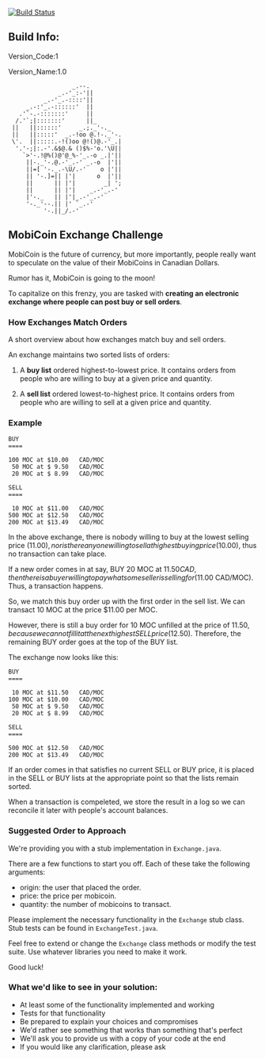 [![Build Status](https://www.bitrise.io/app/4886abd509866ee0.svg?token=8P5LaRGmYu-Mn60dy7QGlw&branch=master)](https://www.bitrise.io/app/4886abd509866ee0)

## Build Info:
Version_Code:1

Version_Name:1.0
                      
                      _.--.
                  _.-'_:-'||
              _.-'_.-::::'||
         _.-:'_.-::::::'  ||
       .'`-.-:::::::'     ||
      /.'`;|:::::::'      ||_
     ||   ||::::::'     _.;._'-._
     ||   ||:::::'  _.-!oo @.!-._'-.
     \'.  ||:::::.-!()oo @!()@.-'_.|
      '.'-;|:.-'.&$@.& ()$%-'o.'\U||
        `>'-.!@%()@'@_%-'_.-o _.|'||
         ||-._'-.@.-'_.-' _.-o  |'||
         ||=[ '-._.-\U/.-'    o |'||
         || '-.]=|| |'|      o  |'||
         ||      || |'|        _| ';
         ||      || |'|    _.-'_.-'
         |'-._   || |'|_.-'_.-'
         '-._'--.|| |' `_.-'
              '-.||_/.-'

## MobiCoin Exchange Challenge

MobiCoin is the future of currency, but more importantly, people really want to
speculate on the value of their MobiCoins in Canadian Dollars.

Rumor has it, MobiCoin is going to the moon!

To capitalize on this frenzy, you are tasked with **creating an electronic
exchange where people can post buy or sell orders**.


### How Exchanges Match Orders

A short overview about how exchanges match buy and sell orders.

An exchange maintains two sorted lists of orders:

1. A **buy list** ordered highest-to-lowest price. It contains orders from
people who are willing to buy at a given price and quantity.

2. A **sell list** ordered lowest-to-highest price. It contains orders from
people who are willing to sell at a given price and quantity.

### Example

    BUY
    ====

    100 MOC at $10.00   CAD/MOC
     50 MOC at $ 9.50   CAD/MOC
     20 MOC at $ 8.99   CAD/MOC

    SELL
    ====

     10 MOC at $11.00   CAD/MOC
    500 MOC at $12.50   CAD/MOC
    200 MOC at $13.49   CAD/MOC

In the above exchange, there is nobody willing to buy at the lowest selling
price ($11.00), nor is there anyone willing to sell at highest buying
price ($10.00), thus no transaction can take place.

If a new order comes in at say, BUY 20 MOC at $11.50 CAD, then there is a buyer
willing to pay what some seller is selling for ($11.00 CAD/MOC). Thus, a
transaction happens.

So, we match this buy order up with the first order in the sell list. We can
transact 10 MOC at the price $11.00 per MOC.

However, there is still a buy order for 10 MOC unfilled at the price
of $11.50, because we cannot fill it at the next highest SELL price ($12.50).
Therefore, the remaining BUY order goes at the top of the BUY list.

The exchange now looks like this:

    BUY
    ====

     10 MOC at $11.50   CAD/MOC
    100 MOC at $10.00   CAD/MOC
     50 MOC at $ 9.50   CAD/MOC
     20 MOC at $ 8.99   CAD/MOC

    SELL
    ====

    500 MOC at $12.50   CAD/MOC
    200 MOC at $13.49   CAD/MOC

If an order comes in that satisfies no current SELL or BUY price, it is
placed in the SELL or BUY lists at the appropriate point so that the lists
remain sorted.

When a transaction is compeleted, we store the result in a log so we can
reconcile it later with people's account balances.


### Suggested Order to Approach

We're providing you with a stub implementation in `Exchange.java`.

There are a few functions to start you off. Each of these take the following
arguments:

- origin: the user that placed the order.
- price: the price per mobicoin.
- quantity: the number of mobicoins to transact.

Please implement the necessary functionality in the `Exchange` stub class.
Stub tests can be found in `ExchangeTest.java`.

Feel free to extend or change the `Exchange` class methods or modify the test
suite. Use whatever libraries you need to make it work.

Good luck!

### What we'd like to see in your solution:

- At least some of the functionality implemented and working
- Tests for that functionality
- Be prepared to explain your choices and compromises
- We'd rather see something that works than something that's perfect
- We'll ask you to provide us with a copy of your code at the end
- If you would like any clarification, please ask
